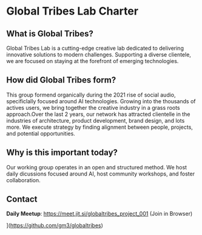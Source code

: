 # Global Tribes Lab Charter

## What is Global Tribes?
Global Tribes Lab is a cutting-edge creative lab dedicated to delivering innovative solutions to modern challenges. Supporting a diverse clientele, we are focused on staying at the forefront of emerging technologies.

## How did Global Tribes form?
This group formend organically during the 2021 rise of social audio, specificlally focused around AI technologies. Growing into the thousands of actives users, we bring together the creative industry in a grass roots approach.Over the last 2 years, our network has attracted clientelle in the industries of architecture, product development, brand design, and lots more. We execute strategy by finding alignment between people, projects, and potential opportunities.

## Why is this important today?
Our working group operates in an open and structured method. We host daily dicussions focused around AI, host community workshops, and foster collaboration.

## Contact
**Daily Meetup**: https://meet.jit.si/globaltribes_project_001 (Join in Browser)

](https://github.com/gm3/globaltribes)
